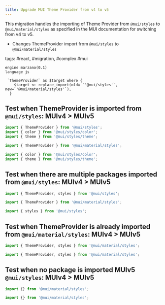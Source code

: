 ```yaml
---
title: Upgrade MUI Theme Provider from v4 to v5
---
```


This migration handles the importing of Theme Provider from `@mui/styles` to `@mui/material/styles` as specified in the MUI documentation for switching from v4 to v5.

- Changes ThemeProvider import from `@mui/styles` to `@mui/material/styles`

tags: #react, #migration, #complex #mui

```grit
engine marzano(0.1)
language js

 `ThemeProvider` as $target where {
    $target <: replace_import(old= `'@mui/styles'`, new=`'@mui/material/styles'`),
  }
```

## Test when ThemeProvider is imported from `@mui/styles`: MUIv4 > MUIv5

```js
import { ThemeProvider } from '@mui/styles';
import { color } from '@mui/styles/color';
import { theme } from '@mui/styles/theme';
```

```ts
import { ThemeProvider } from '@mui/material/styles';

import { color } from '@mui/styles/color';
import { theme } from '@mui/styles/theme';
```

## Test when there are multiple packages imported from `@mui/styles`: MUIv4 > MUIv5

```js
import { ThemeProvider, styles } from '@mui/styles';
```

```ts
import { ThemeProvider } from '@mui/material/styles';

import { styles } from '@mui/styles';
```

## Test when ThemeProvider is already imported from `@mui/material/styles`: MUIv4 > MUIv5

```js
import { ThemeProvider, styles } from '@mui/material/styles';
```

```ts
import { ThemeProvider, styles } from '@mui/material/styles';
```

## Test when no package is imported MUIv5 `@mui/styles`: MUIv4 > MUIv5

```js
import {} from '@mui/material/styles';
```

```ts
import {} from '@mui/material/styles';
```
